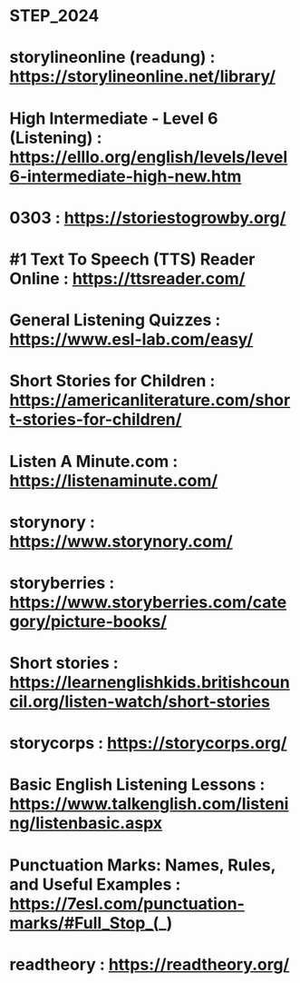 # STEP_2024

# storylineonline (readung) : https://storylineonline.net/library/
# High Intermediate - Level 6 (Listening) : https://elllo.org/english/levels/level6-intermediate-high-new.htm
# 0303 : https://storiestogrowby.org/
# #1 Text To Speech (TTS) Reader Online  : https://ttsreader.com/
# General Listening Quizzes : https://www.esl-lab.com/easy/
# Short Stories for Children : https://americanliterature.com/short-stories-for-children/
# Listen A Minute.com : https://listenaminute.com/
# storynory : https://www.storynory.com/
# storyberries : https://www.storyberries.com/category/picture-books/
# Short stories : https://learnenglishkids.britishcouncil.org/listen-watch/short-stories
# storycorps : https://storycorps.org/
# Basic English Listening Lessons : https://www.talkenglish.com/listening/listenbasic.aspx
# Punctuation Marks: Names, Rules, and Useful Examples : https://7esl.com/punctuation-marks/#Full_Stop_(_)
# readtheory : https://readtheory.org/
